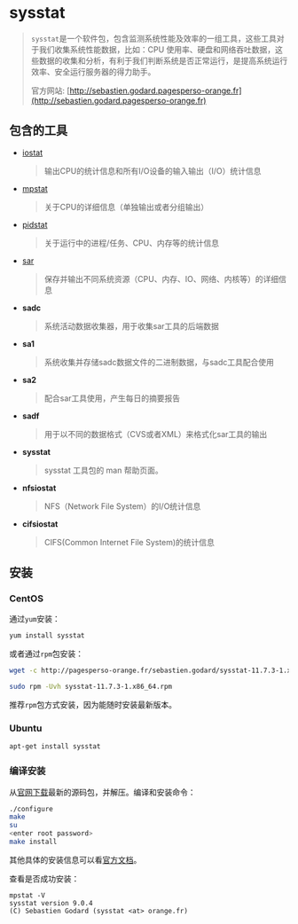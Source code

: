 # sysstat

> ​`sysstat`​是一个软件包，包含监测系统性能及效率的一组工具，这些工具对于我们收集系统性能数据，比如：CPU 使用率、硬盘和网络吞吐数据，这些数据的收集和分析，有利于我们判断系统是否正常运行，是提高系统运行效率、安全运行服务器的得力助手。
>
> 官方网站: [http://sebastien.godard.pagesperso-orange.fr](http://sebastien.godard.pagesperso-orange.fr)

## 包含的工具

- [iostat](sysstat/iostat.md)

  > 输出CPU的统计信息和所有I/O设备的输入输出（I/O）统计信息
  >
- [mpstat](sysstat/mpstat.md)

  > 关于CPU的详细信息（单独输出或者分组输出）
  >
- [pidstat](sysstat/pidstat.md)

  > 关于运行中的进程/任务、CPU、内存等的统计信息
  >
- [sar](sysstat/sar.md)

  > 保存并输出不同系统资源（CPU、内存、IO、网络、内核等）的详细信息
  >
- **sadc**

  > 系统活动数据收集器，用于收集sar工具的后端数据
  >
- **sa1**

  > 系统收集并存储sadc数据文件的二进制数据，与sadc工具配合使用
  >
- **sa2**

  > 配合sar工具使用，产生每日的摘要报告
  >
- **sadf**

  > 用于以不同的数据格式（CVS或者XML）来格式化sar工具的输出
  >
- **sysstat**

  > sysstat 工具包的 man 帮助页面。
  >
- **nfsiostat**

  > NFS（Network File System）的I/O统计信息
  >
- **cifsiostat**

  > CIFS(Common Internet File System)的统计信息
  >

## 安装

### **CentOS**

通过`yum`​安装：

```bash
yum install sysstat
```

或者通过`rpm`​包安装：

```bash
wget -c http://pagesperso-orange.fr/sebastien.godard/sysstat-11.7.3-1.x86_64.rpm

sudo rpm -Uvh sysstat-11.7.3-1.x86_64.rpm
```

推荐`rpm`​包方式安装，因为能随时安装最新版本。

### **Ubuntu**

```bash
apt-get install sysstat
```

### **编译安装**

从[官网下载](http://sebastien.godard.pagesperso-orange.fr/download.html)最新的源码包，并解压。编译和安装命令：

```bash
./configure
make
su
<enter root password>
make install
```

其他具体的安装信息可以看[官方文档](http://sebastien.godard.pagesperso-orange.fr/documentation.html)。

查看是否成功安装：

```fallback
mpstat -V
sysstat version 9.0.4
(C) Sebastien Godard (sysstat <at> orange.fr)
```

‍
